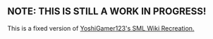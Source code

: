 ## NOTE: THIS IS STILL A WORK IN PROGRESS!

This is a fixed version of [YoshiGamer123's SML Wiki Recreation.](https://github.com/YoshiGamer123/smlwiki)
